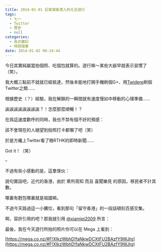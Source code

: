 ```yaml
---
title: 2014-01-01 記某個香港人的元旦遊行
tags:
  - 七一
  - Twitter
  - 歷史
  - null
categories:
  - 各式雜記
  - 時政隨筆
date: 2014-01-02 00:24:44
---
```


今日其實純屬當拍個照、吃個包就算的。遊行嘛〜某些大爺早就表示習慣了（笑）。

我大概三點前不就就已經抵達，然後本能地打開手機刷個G+、用[Twidere](https://github.com/mariotaku/twidere)刷個Twitter之類……

根據歷史（？）經驗，我在解鎖的一瞬間就有速度慢如中移動的心理準備……

誒誒誒誒誒誒誒誒？！怎麼那麼順暢！？

在爲這速度歡呼的同時，我也不禁有個不好的預感：

該不會現在的人絕望到拍照打卡都懶了吧（笑）

於是方纔上Twitter看了眼RTHK的即時新聞……

[](https://tto.moe/wp-content/uploads/2014/01/2014-01-01-235644_1366x768_scrot.png)

Got it！（笑）

&#8211;

不過有些小感動的是，這羣傢伙：

[](https://tto.moe/wp-content/uploads/2014/01/IMG_20140101_1717182.jpg)

說句實話吧，近代的香港，由於 衆所周知 而且 喜聞樂見 的原因，移民者不計其數。

哪裏有麪包哪裏就是祖國嘛。

不過今天路過這一小攤位，看到那句「留守香港」的一段話頓刻百感交集。

啊，容許引用的吧？那我就引用 [@xiamipi2009](https://twitter.com/xiamipi2009) 所言：

[](https://tto.moe/wp-content/uploads/2014/01/2014-01-02-001432_1366x768_scrot.png)

最後，我在今天遊行所拍的照片你可以在 Mega 上看到：

[https://mega.co.nz/#F!XIkzWbhD!faNkwDCXtFU2BAzfY9WJtg](https://mega.co.nz/#F!XIkzWbhD!faNkwDCXtFU2BAzfY9WJtg)

&nbsp;
